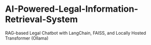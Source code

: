 # AI-Powered-Legal-Information-Retrieval-System
RAG-based Legal Chatbot with LangChain, FAISS, and Locally Hosted Transformer (Ollama)
